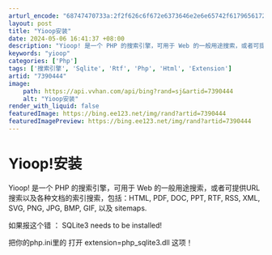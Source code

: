 ```yaml
---
arturl_encode: "68747470733a:2f2f626c6f672e6373646e2e6e65742f61796561726c617465:722f61727469636c652f64657461696c732f37333930343434"
layout: post
title: "Yioop安装"
date: 2024-05-06 16:41:37 +08:00
description: "Yioop! 是一个 PHP 的搜索引擎，可用于 Web 的一般用途搜索，或者可提供URL搜索以及各"
keywords: "yioop"
categories: ['Php']
tags: ['搜索引擎', 'Sqlite', 'Rtf', 'Php', 'Html', 'Extension']
artid: "7390444"
image:
    path: https://api.vvhan.com/api/bing?rand=sj&artid=7390444
    alt: "Yioop安装"
render_with_liquid: false
featuredImage: https://bing.ee123.net/img/rand?artid=7390444
featuredImagePreview: https://bing.ee123.net/img/rand?artid=7390444
---
```


# Yioop!安装

Yioop! 是一个 PHP 的搜索引擎，可用于 Web 的一般用途搜索，或者可提供URL搜索以及各种文档的索引搜索，包括：HTML, PDF, DOC, PPT, RTF, RSS, XML, SVG, PNG, JPG, BMP, GIF, 以及 sitemaps.

如果报这个错 ： SQLite3 needs to be installed!

把你的php.ini里的 打开 extension=php\_sqlite3.dll 这项！